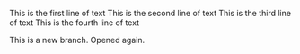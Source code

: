 This is the first line of text
This is the second line of text
This is the third line of text
This is the fourth line of text

This is a new branch. Opened again.